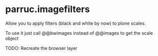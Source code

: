 # parruc.imagefilters
Allow you tu apply filters (black and white by now) to plone scales.

To use it just call @@bwimages instead of @@images to get the scale object

TODO: Recreate the browser layer
